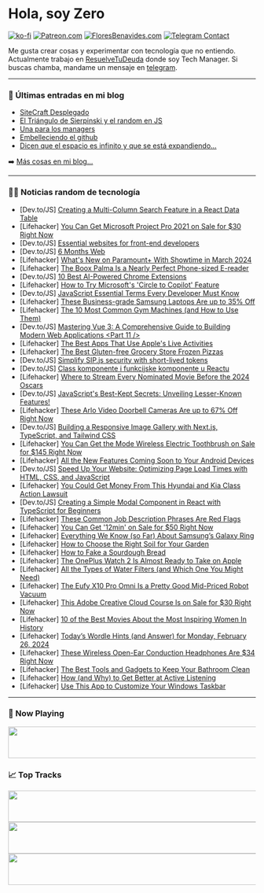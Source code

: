 # Hola, soy Zero

[![ko-fi](https://ko-fi.com/img/githubbutton_sm.svg)](https://ko-fi.com/J3J4N0LUK)
[![Patreon.com](https://img.shields.io/endpoint.svg?url=https%3A%2F%2Fshieldsio-patreon.vercel.app%2Fapi%3Fusername%3Dzerodragon%26type%3Dpatrons&style=for-the-badge)](https://patreon.com/zerodragon)
[![FloresBenavides.com](https://img.shields.io/website?down_message=oops&label=MiBlog&style=for-the-badge&up_message=online&url=https%3A%2F%2Ffloresbenavides.com)](https://floresbenavides.com)
[![Telegram Contact](https://img.shields.io/badge/escr%C3%ADbeme-ZeroDragon-%2326A5E4?style=for-the-badge&logo=telegram)](https://t.me/zerodragon)

Me gusta crear cosas y experimentar con tecnología que no entiendo.
Actualmente trabajo en [ResuelveTuDeuda](http://github.com/resuelve) donde soy Tech Manager.
Si buscas chamba, mandame un mensaje en [telegram](https://t.me/zerodragon).

---

### 📕 Últimas entradas en mi blog
<!-- BLOG-POST-LIST:START -->
- [SiteCraft Desplegado](https://floresbenavides.com/sitecraft-desplegado/)
- [El Triángulo de Sierpinski y el random en JS](https://floresbenavides.com/el-triangulo-de-sierpinski-y-el-random-en-js/)
- [Una para los managers](https://floresbenavides.com/una-para-los-managers/)
- [Embelleciendo el github](https://floresbenavides.com/embelleciendo-el-github/)
- [Dicen que el espacio es infinito y que se está expandiendo…](https://floresbenavides.com/dicen-que-el-espacio-es-infinito-y-que-se-esta-expandiendo/)
<!-- BLOG-POST-LIST:END -->

➡️ [Más cosas en mi blog...](https://floresbenavides.com)

---

### 👨‍💻 Noticias random de tecnología
<!-- TECH-POSTS:START -->
- [Dev.to/JS] [Creating a Multi-Column Search Feature in a React Data Table](https://dev.to/alexteng/creating-a-multi-column-search-feature-in-a-react-data-table-25mi)
- [Lifehacker] [You Can Get Microsoft Project Pro 2021 on Sale for $30 Right Now](https://lifehacker.com/tech/microsoft-project-pro-sale)
- [Dev.to/JS] [Essential websites for front-end developers](https://dev.to/wangliwen/essential-websites-for-front-end-developers-427j)
- [Dev.to/JS] [6 Months Web](https://dev.to/abneribeiro_/6-months-web-52de)
- [Lifehacker] [What&#39;s New on Paramount+ With Showtime in March 2024](https://lifehacker.com/entertainment/new-on-paramount-with-showtime-in-march-2024)
- [Lifehacker] [The Boox Palma Is a Nearly Perfect Phone-sized E-reader](https://lifehacker.com/tech/boox-palma-e-reader-review)
- [Dev.to/JS] [10 Best AI-Powered Chrome Extensions](https://dev.to/durgesh4993/10-best-ai-powered-chrome-extensions-2dp0)
- [Lifehacker] [How to Try Microsoft&#39;s &#39;Circle to Copilot&#39; Feature](https://lifehacker.com/tech/how-to-screenshot-to-copilot)
- [Dev.to/JS] [JavaScript Essential Terms Every Developer Must Know](https://dev.to/mmainulhasan/javascript-essential-terms-every-developer-must-know-2a6)
- [Lifehacker] [These Business-grade Samsung Laptops Are up to 35% Off](https://lifehacker.com/tech/business-samsung-galaxy-book3-and-book3-pro-sale)
- [Lifehacker] [The 10 Most Common Gym Machines &lpar;and How to Use Them&rpar;](https://lifehacker.com/10-of-the-most-common-gym-machines-and-how-to-use-them-1848417507)
- [Dev.to/JS] [Mastering Vue 3: A Comprehensive Guide to Building Modern Web Applications &lt;Part 11 /&gt;](https://dev.to/hanytaha61/mastering-vue-3-a-comprehensive-guide-to-building-modern-web-applications-53gh)
- [Lifehacker] [The Best Apps That Use Apple&#39;s Live Activities](https://lifehacker.com/tech/best-iphone-apps-that-use-live-activities)
- [Lifehacker] [The Best Gluten-free Grocery Store Frozen Pizzas](https://lifehacker.com/food-drink/best-gluten-free-frozen-pizzas)
- [Dev.to/JS] [Simplify SIP.js security with short-lived tokens](https://dev.to/fonoster/simplify-sipjs-security-with-short-lived-tokens-mb8)
- [Dev.to/JS] [Class komponente i funkcijske komponente u Reactu](https://dev.to/bslaven/class-komponente-i-funkcijske-komponente-u-reactu-52og)
- [Lifehacker] [Where to Stream Every Nominated Movie Before the 2024 Oscars](https://lifehacker.com/entertainment/where-to-stream-2024-oscar-nominees)
- [Dev.to/JS] [JavaScript&#39;s Best-Kept Secrets: Unveiling Lesser-Known Features!](https://dev.to/princekukreja/javascripts-best-kept-secrets-unveiling-lesser-known-features-2ngd)
- [Lifehacker] [These Arlo Video Doorbell Cameras Are up to 67% Off Right Now](https://lifehacker.com/tech/arlo-essential-video-doorbell-sale)
- [Dev.to/JS] [Building a Responsive Image Gallery with Next.js, TypeScript, and Tailwind CSS](https://dev.to/theedgebreaker/building-a-responsive-image-gallery-with-nextjs-typescript-and-tailwind-css-46ee)
- [Lifehacker] [You Can Get the Mode Wireless Electric Toothbrush on Sale for $145 Right Now](https://lifehacker.com/health/mode-wireless-electric-toothbrush-sale)
- [Lifehacker] [All the New Features Coming Soon to Your Android Devices](https://lifehacker.com/tech/new-android-features-coming-soon)
- [Dev.to/JS] [Speed Up Your Website: Optimizing Page Load Times with HTML, CSS, and JavaScript](https://dev.to/sh20raj/speed-up-your-website-optimizing-page-load-times-with-html-css-and-javascript-47be)
- [Lifehacker] [You Could Get Money From This Hyundai and Kia Class Action Lawsuit](https://lifehacker.com/money/you-could-get-money-from-the-hyundai-and-kia-class-action-lawsuit)
- [Dev.to/JS] [Creating a Simple Modal Component in React with TypeScript for Beginners](https://dev.to/theedgebreaker/creating-a-simple-modal-component-in-react-with-typescript-for-beginners-42ac)
- [Lifehacker] [These Common Job Description Phrases Are Red Flags](https://lifehacker.com/work/job-description-red-flag-phrases)
- [Lifehacker] [You Can Get &#39;12min&#39; on Sale for $50 Right Now](https://lifehacker.com/entertainment/12min-app-sale)
- [Lifehacker] [Everything We Know &lpar;so Far&rpar; About Samsung’s Galaxy Ring](https://lifehacker.com/tech/everything-we-know-about-samsungs-galaxy-ring)
- [Lifehacker] [How to Choose the Right Soil for Your Garden](https://lifehacker.com/home/choose-the-right-soil-for-your-garden)
- [Lifehacker] [How to Fake a Sourdough Bread](https://lifehacker.com/food-drink/how-to-fake-sourdough-bread)
- [Lifehacker] [The OnePlus Watch 2 Is Almost Ready to Take on Apple](https://lifehacker.com/tech/oneplus-watch-2-review)
- [Lifehacker] [All the Types of Water Filters &lpar;and Which One You Might Need&rpar;](https://lifehacker.com/health/all-the-types-of-water-filters)
- [Lifehacker] [The Eufy X10 Pro Omni Is a Pretty Good Mid-Priced Robot Vacuum](https://lifehacker.com/tech/eufy-x10-pro-omni-review)
- [Lifehacker] [This Adobe Creative Cloud Course Is on Sale for $30 Right Now](https://lifehacker.com/adobe-creative-cloud-course-sale)
- [Lifehacker] [10 of the Best Movies About the Most Inspiring Women In History](https://lifehacker.com/entertainment/best-movies-about-historys-most-inspiring-women)
- [Lifehacker] [Today’s Wordle Hints &lpar;and Answer&rpar; for Monday, February 26, 2024](https://lifehacker.com/entertainment/wordle-hint-answer-today)
- [Lifehacker] [These Wireless Open-Ear Conduction Headphones Are $34 Right Now](https://lifehacker.com/tech/open-ear-conduction-headphones-sale)
- [Lifehacker] [The Best Tools and Gadgets to Keep Your Bathroom Clean](https://lifehacker.com/home/best-bathroom-cleaning-gadgets)
- [Lifehacker] [How &lpar;and Why&rpar; to Get Better at Active Listening](https://lifehacker.com/health/how-to-get-better-at-active-listening)
- [Lifehacker] [Use This App to Customize Your Windows Taskbar](https://lifehacker.com/tech/customize-windows-taskbar)<!-- TECH-POSTS:END -->

---

### 🎵 Now Playing
<a href="https://spotify-now-playing-dun.vercel.app/now-playing?open"><img src="https://spotify-now-playing-dun.vercel.app/now-playing" width="540" height="64"></a>

### 📈 Top Tracks
<a href="https://spotify-now-playing-dun.vercel.app/top-tracks?i=1&open"><img src="https://spotify-now-playing-dun.vercel.app/top-tracks?i=1" width="540" height="64"></a>
<a href="https://spotify-now-playing-dun.vercel.app/top-tracks?i=2&open"><img src="https://spotify-now-playing-dun.vercel.app/top-tracks?i=2" width="540" height="64"></a>
<a href="https://spotify-now-playing-dun.vercel.app/top-tracks?i=3&open"><img src="https://spotify-now-playing-dun.vercel.app/top-tracks?i=3" width="540" height="64"></a>
